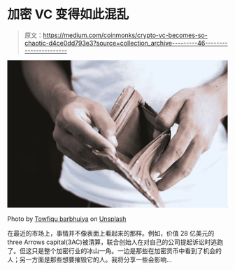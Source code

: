 # 加密 VC 变得如此混乱

> 原文：<https://medium.com/coinmonks/crypto-vc-becomes-so-chaotic-d4ce0dd793e3?source=collection_archive---------46----------------------->

![](img/fe8f106f4610fdc5f46e006187e6ba9e.png)

Photo by [Towfiqu barbhuiya](https://unsplash.com/@towfiqu999999?utm_source=medium&utm_medium=referral) on [Unsplash](https://unsplash.com?utm_source=medium&utm_medium=referral)

在最近的市场上，事情并不像表面上看起来的那样。例如，价值 28 亿美元的 three Arrows capital(3AC)被清算，联合创始人在对自己的公司提起诉讼时逃跑了。但这只是整个加密行业的冰山一角。一边是那些在加密货币中看到了机会的人；另一方面是那些想要摧毁它的人。我将分享一些会影响…
